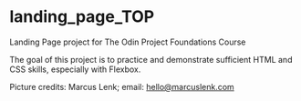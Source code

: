# landing_page_TOP
Landing Page project for The Odin Project Foundations Course

The goal of this project is to practice and demonstrate sufficient HTML and CSS skills, especially with Flexbox. 

Picture credits: Marcus Lenk; email: hello@marcuslenk.com

